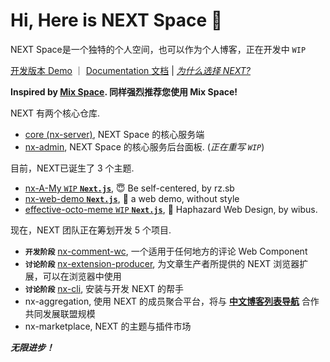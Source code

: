 # Hi, Here is NEXT Space 👋

NEXT Space是一个独特的个人空间，也可以作为个人博客，正在开发中 `WIP`

[开发版本 Demo](https://iucky.cn/) ｜ [Documentation 文档](https://nx-docs.iucky.cn/) | *[为什么选择 NEXT?](https://nx-docs.iucky.cn/guide/)*

**Inspired by [Mix Space](https://github.com/mx-space/). 同样强烈推荐您使用 Mix Space!**

NEXT 有两个核心仓库.

- [core (nx-server)](https://github.com/nx-space/nx-server), NEXT Space 的核心服务端
- [nx-admin](https://github.com/nx-space/nx-admin), NEXT Space 的核心服务后台面板. (*正在重写 `WIP`*)

目前，NEXT已诞生了 3 个主题.

- [nx-A-My `WIP` **`Next.js`**](https://github.com/nx-space/nx-A-My), 😇 Be self-centered, by rz.sb
- [nx-web-demo **`Next.js`**](https://github.com/nx-space/nx-web-demo), 🤯 a web demo, without style
- [effective-octo-meme `WIP` **`Next.js`**](https://github.com/nx-space/effective-octo-meme), 🥸 Haphazard Web Design, by wibus.

现在，NEXT 团队正在筹划开发 5 个项目.

- **`开发阶段`** [nx-comment-wc](https://github.com/nx-space/nx-comments-wc), 一个适用于任何地方的评论 Web Component
- **`讨论阶段`** [nx-extension-producer](https://github.com/nx-space/nx-extension-producer), 为文章生产者所提供的 NEXT 浏览器扩展，可以在浏览器中使用
- **`讨论阶段`** [nx-cli](https://github.com/nx-space/nx-cli), 安装与开发 NEXT 的帮手
- nx-aggregation, 使用 NEXT 的成员聚合平台，将与 **[中文博客列表导航](https://github.com/zh-blogs)** 合作共同发展联盟规模
- nx-marketplace, NEXT 的主题与插件市场


**_无限进步！_**
